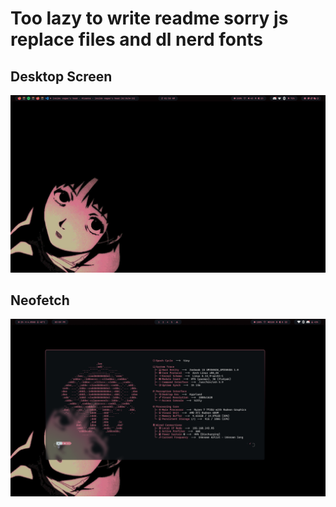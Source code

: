 # Too lazy to write readme sorry js replace files and dl nerd fonts

## Desktop Screen

![Base screen](img/screen.png)

## Neofetch 

![Neofetch](img/neofetch.png) 